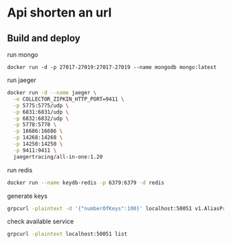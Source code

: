 # Api shorten an url

## Build and deploy

run mongo 

`docker run -d -p 27017-27019:27017-27019 --name mongodb mongo:latest`

run jaeger

```sh
docker run -d --name jaeger \
  -e COLLECTOR_ZIPKIN_HTTP_PORT=9411 \
  -p 5775:5775/udp \
  -p 6831:6831/udp \
  -p 6832:6832/udp \
  -p 5778:5778 \
  -p 16686:16686 \
  -p 14268:14268 \
  -p 14250:14250 \
  -p 9411:9411 \
  jaegertracing/all-in-one:1.20
```

run redis

```sh
docker run --name keydb-redis -p 6379:6379 -d redis
```

generate keys

```sh
grpcurl -plaintext -d '{"numberOfKeys":100}' localhost:50051 v1.AliasProviderService/GenerateAlias
```

check available service

```sh
grpcurl -plaintext localhost:50051 list
```
